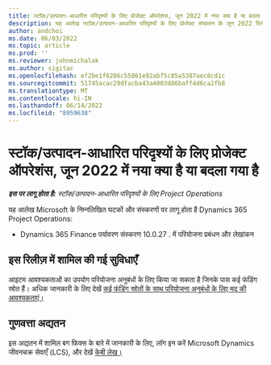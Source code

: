 ```yaml
---
title: स्टॉक/उत्पादन-आधारित परिदृश्यों के लिए प्रोजेक्ट ऑपरेशंस, जून 2022 में नया क्या है या बदला गया है
description: यह आलेख स्टॉक/उत्पादन-आधारित परिदृश्यों के लिए प्रोजेक्ट संचालन के जून 2022 रिलीज़ में उपलब्ध गुणवत्ता अद्यतनों के बारे में जानकारी प्रदान करता है।
author: andchoi
ms.date: 06/03/2022
ms.topic: article
ms.prod: ''
ms.reviewer: johnmichalak
ms.author: sigitac
ms.openlocfilehash: ef2be1f6286c55861e92abf5c85a5387aec8cd1c
ms.sourcegitcommit: 51745acac29dfacba43a4003d86baff4d6ca2fb8
ms.translationtype: MT
ms.contentlocale: hi-IN
ms.lasthandoff: 06/14/2022
ms.locfileid: "8959638"
---
```

# <a name="whats-new-or-changed-in-project-operations-june-2022-for-stockedproduction-based-scenarios"></a>स्टॉक/उत्पादन-आधारित परिदृश्यों के लिए प्रोजेक्ट ऑपरेशंस, जून 2022 में नया क्या है या बदला गया है

_**इस पर लागू होता है:** स्टॉक/उत्पादन-आधारित परिदृश्यों के लिए Project Operations_

यह आलेख Microsoft के निम्नलिखित घटकों और संस्करणों पर लागू होता है Dynamics 365 Project Operations:

- Dynamics 365 Finance पर्यावरण संस्करण 10.0.27 . में परियोजना प्रबंधन और लेखांकन

## <a name="features-included-in-this-release"></a>इस रिलीज़ में शामिल की गई सुविधाएँ

आइटम आवश्यकताओं का उपयोग परियोजना अनुबंधों के लिए किया जा सकता है जिनके पास कई फंडिंग स्रोत हैं। अधिक जानकारी के लिए देखें [कई फंडिंग स्रोतों के साथ परियोजना अनुबंधों के लिए मद की आवश्यकताएं।](/multiple-funding-sources-item-req.md)

## <a name="quality-updates"></a>गुणवत्ता अद्यतन

इस अद्यतन में शामिल बग फिक्स के बारे में जानकारी के लिए, लॉग इन करें Microsoft Dynamics जीवनचक्र सेवाएँ (LCS), और देखें [केबी लेख।](https://fix.lcs.dynamics.com/Issue/Details?bugId=673271)
